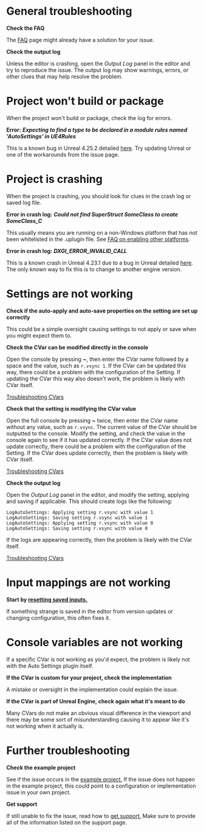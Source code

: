 # General troubleshooting

**Check the FAQ**

The [FAQ](/faq/) page might already have a solution for your issue.

**Check the output log**

Unless the editor is crashing, open the *Output Log* panel in the editor and try to reproduce the issue.
The output log may show warnings, errors, or other clues that may help resolve the problem.

# Project won't build or package

When the project won't build or package, check the log for errors.

**Error:** ***Expecting to find a type to be declared in a module rules named 'AutoSettings' in UE4Rules***

This is a known bug in Unreal 4.25.2 detailed [here](https://issues.unrealengine.com/issue/UE-95865).
Try updating Unreal or one of the workarounds from the issue page.

# Project is crashing

When the project is crashing, you should look for clues in the crash log or saved log file.

**Error in crash log:** ***Could not find SuperStruct SomeClass to create SomeClass_C***

This usually means you are running on a non-Windows platform that has not been whitelisted in the .uplugin file.
See [FAQ on enabling other platforms](/faq/#does-auto-settings-work-on-platforms-other-than-windows).

**Error in crash log:** ***DXGI_ERROR_INVALID_CALL***

This is a known crash in Unreal 4.23.1 due to a bug in Unreal detailed [here](https://issues.unrealengine.com/issue/UE-81742).
The only known way to fix this is to change to another engine version.

# Settings are not working

**Check if the auto-apply and auto-save properties on the setting are set up correctly**

This could be a simple oversight causing settings to not apply or save when you might expect them to.

**Check the CVar can be modified directly in the console**

Open the console by pressing **~**, then enter the CVar name followed by a space and the value, such as `r.vsync 1`.
If the CVar can be updated this way, there could be a problem with the configuration of the Setting.
If updating the CVar this way also doesn't work, the problem is likely with CVar itself.

[Troubleshooting CVars](/troubleshooting/#console-variables-are-not-working)

**Check that the setting is modifying the CVar value**

Open the full console by pressing **~** twice, then enter the CVar name without any value, such as `r.vsync`.
The current value of the CVar should be outputted to the console. Modify the setting, and check the value in the console again to see if it has updated correctly.
If the CVar value does not update correctly, there could be a problem with the configuration of the Setting.
If the CVar does update correctly, then the problem is likely with CVar itself.

[Troubleshooting CVars](/troubleshooting/#console-variables-are-not-working)

**Check the output log**

Open the *Output Log* panel in the editor, and modify the setting, applying and saving if applicable.
This should create logs like the following:
```
LogAutoSettings: Applying setting r.vsync with value 1
LogAutoSettings: Saving setting r.vsync with value 1
LogAutoSettings: Applying setting r.vsync with value 0
LogAutoSettings: Saving setting r.vsync with value 0
```
If the logs are appearing correctly, then the problem is likely with the CVar itself.

[Troubleshooting CVars](/troubleshooting/#console-variables-are-not-working)

# Input mappings are not working

**Start by [resetting saved inputs.](/input-binding/#resetting-saved-inputs)**

If something strange is saved in the editor from version updates or changing configuration, this often fixes it.

# Console variables are not working

If a specific CVar is not working as you'd expect, the problem is likely not with the Auto Settings plugin itself.

**If the CVar is custom for your project, check the implementation**

A mistake or oversight in the implementation could explain the issue.

**If the CVar is part of Unreal Engine, check again what it's meant to do**

Many CVars do not make an obvious visual difference in the viewport and there may be some sort of misunderstanding causing it to appear like it's not working when it actually is.

# Further troubleshooting

**Check the example project**

See if the issue occurs in the [example project.](/example-project/)
If the issue does not happen in the example project, this could point to a configuration or implementation issue in your own project.

**Get support**

If still unable to fix the issue, read how to [get support.](/support/)
Make sure to provide all of the information listed on the support page.